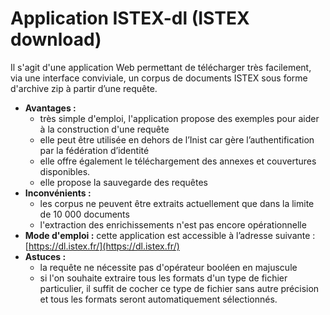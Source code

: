 # Application ISTEX-dl \(ISTEX download\)

Il s'agit d'une application Web permettant de télécharger très facilement, via une interface conviviale, un corpus de documents ISTEX sous forme d'archive zip à partir d’une requête.

* **Avantages :**
  * très simple d'emploi, l'application propose des exemples pour aider à la construction d'une requête 
  * elle peut être utilisée en dehors de l’Inist car gère l’authentification par la fédération d’identité 
  * elle offre également le téléchargement des annexes et couvertures disponibles.
  * elle propose la sauvegarde des requêtes
* **Inconvénients :**
  * les corpus ne peuvent être extraits actuellement que dans la limite de 10 000 documents
  * l'extraction des enrichissements n'est pas encore opérationnelle
* **Mode d'emploi :** cette application est accessible à l’adresse suivante : [https://dl.istex.fr/](https://dl.istex.fr/) 
* **Astuces :** 
  * la requête ne nécessite pas d'opérateur booléen en majuscule
  * si l'on souhaite extraire tous les formats d'un type de fichier particulier, il suffit de cocher ce type de fichier sans autre précision et tous les formats seront automatiquement sélectionnés.



